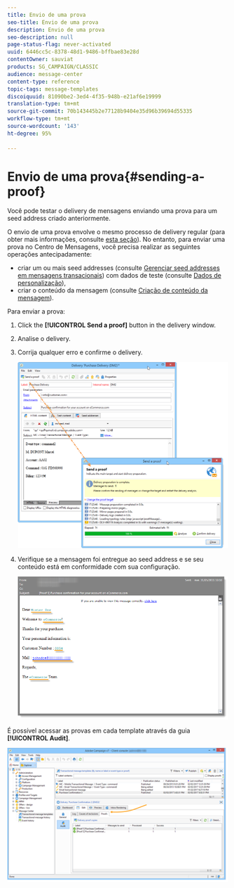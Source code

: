 ```yaml
---
title: Envio de uma prova
seo-title: Envio de uma prova
description: Envio de uma prova
seo-description: null
page-status-flag: never-activated
uuid: 6446cc5c-8378-48d1-9486-bffbae83e28d
contentOwner: sauviat
products: SG_CAMPAIGN/CLASSIC
audience: message-center
content-type: reference
topic-tags: message-templates
discoiquuid: 81090be2-3ed4-4f35-948b-e21af6e19999
translation-type: tm+mt
source-git-commit: 70b143445b2e77128b9404e35d96b39694d55335
workflow-type: tm+mt
source-wordcount: '143'
ht-degree: 95%

---
```



# Envio de uma prova{#sending-a-proof}

Você pode testar o delivery de mensagens enviando uma prova para um seed address criado anteriormente.

O envio de uma prova envolve o mesmo processo de delivery regular (para obter mais informações, consulte [esta seção](../../delivery/using/steps-validating-the-delivery.md#sending-a-proof)). No entanto, para enviar uma prova no Centro de Mensagens, você precisa realizar as seguintes operações antecipadamente:

* criar um ou mais seed addresses (consulte [Gerenciar seed addresses em mensagens transacionais](../../message-center/using/managing-seed-addresses-in-transactional-messages.md)) com dados de teste (consulte [Dados de personalização](../../message-center/using/personalization-data.md)),
* criar o conteúdo da mensagem (consulte [Criação de conteúdo da mensagem](../../message-center/using/creating-message-content.md)).

Para enviar a prova:

1. Click the **[!UICONTROL Send a proof]** button in the delivery window.
1. Analise o delivery.
1. Corrija qualquer erro e confirme o delivery.

   ![](assets/messagecenter_send_proof_001.png)

1. Verifique se a mensagem foi entregue ao seed address e se seu conteúdo está em conformidade com sua configuração.

   ![](assets/messagecenter_send_proof_002.png)

É possível acessar as provas em cada template através da guia **[!UICONTROL Audit]**.

![](assets/messagecenter_send_proof_003.png)

